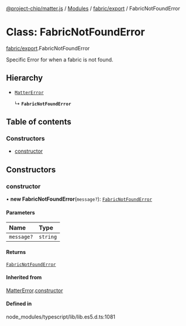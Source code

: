 [@project-chip/matter.js](../README.md) / [Modules](../modules.md) / [fabric/export](../modules/fabric_export.md) / FabricNotFoundError

# Class: FabricNotFoundError

[fabric/export](../modules/fabric_export.md).FabricNotFoundError

Specific Error for when a fabric is not found.

## Hierarchy

- [`MatterError`](common_export.MatterError.md)

  ↳ **`FabricNotFoundError`**

## Table of contents

### Constructors

- [constructor](fabric_export.FabricNotFoundError.md#constructor)

## Constructors

### constructor

• **new FabricNotFoundError**(`message?`): [`FabricNotFoundError`](fabric_export.FabricNotFoundError.md)

#### Parameters

| Name | Type |
| :------ | :------ |
| `message?` | `string` |

#### Returns

[`FabricNotFoundError`](fabric_export.FabricNotFoundError.md)

#### Inherited from

[MatterError](common_export.MatterError.md).[constructor](common_export.MatterError.md#constructor)

#### Defined in

node_modules/typescript/lib/lib.es5.d.ts:1081
